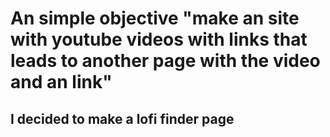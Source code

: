 <h1> An simple objective "make an site with youtube videos with links that leads to another page with the video and an link" </h1>

<h2> I decided to make a lofi finder page </h2>

